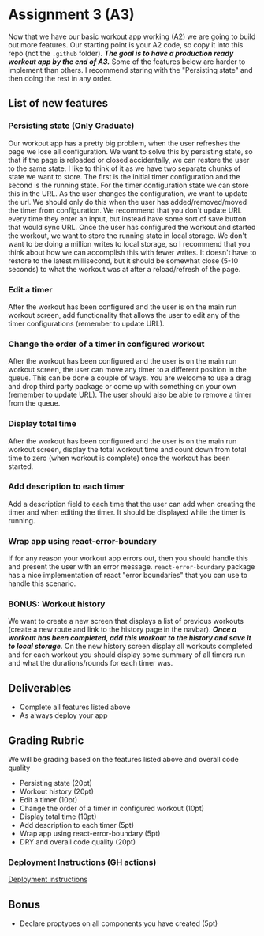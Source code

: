 # Assignment 3 (A3)

Now that we have our basic workout app working (A2) we are going to build out more features. Our starting point is your A2 code, so copy it into this repo (not the `.github` folder). ***The goal is to have a production ready workout app by the end of A3.*** Some of the features below are harder to implement than others. I recommend staring with the "Persisting state" and then doing the rest in any order.

## List of new features 

### Persisting state (Only Graduate)

Our workout app has a pretty big problem, when the user refreshes the page we lose all configuration. We want to solve this by persisting state, so that if the page is reloaded or closed accidentally, we can restore the user to the same state. I like to think of it as we have two separate chunks of state we want to store. The first is the initial timer configuration and the second is the running state. For the timer configuration state we can store this in the URL. As the user changes the configuration, we want to update the url. We should only do this when the user has added/removed/moved the timer from configuration. We recommend that you don't update URL every time they enter an input, but instead have some sort of save button that would sync URL. Once the user has configured the workout and started the workout, we want to store the running state in local storage. We don't want to be doing a million writes to local storage, so I recommend that you think about how we can accomplish this with fewer writes. It doesn't have to restore to the latest millisecond, but it should be somewhat close (5-10 seconds) to what the workout was at after a reload/refresh of the page.

### Edit a timer

After the workout has been configured and the user is on the main run workout screen, add functionality that allows the user to edit any of the timer configurations (remember to update URL).

### Change the order of a timer in configured workout

After the workout has been configured and the user is on the main run workout screen, the user can move any timer to a different position in the queue. This can be done a couple of ways. You are welcome to use a drag and drop third party package or come up with something on your own (remember to update URL). The user should also be able to remove a timer from the queue.

### Display total time 

After the workout has been configured and the user is on the main run workout screen, display the total workout time and count down from total time to zero (when workout is complete) once the workout has been started.

### Add description to each timer

Add a description field to each time that the user can add when creating the timer and when editing the timer. It should be displayed while the timer is running.

### Wrap app using react-error-boundary

If for any reason your workout app errors out, then you should handle this and present the user with an error message. `react-error-boundary` package has a nice implementation of react "error boundaries" that you can use to handle this scenario.

### BONUS: Workout history 

We want to create a new screen that displays a list of previous workouts (create a new route and link to the history page in the navbar). ***Once a workout has been completed, add this workout to the history and save it to local storage***. On the new history screen display all workouts completed and for each workout you should display some summary of all timers run and what the durations/rounds for each timer was.


## Deliverables
- Complete all features listed above
- As always deploy your app 
## Grading Rubric
We will be grading based on the features listed above and overall code quality
- Persisting state (20pt)
- Workout history (20pt)
- Edit a timer (10pt)
- Change the order of a timer in configured workout (10pt)
- Display total time (10pt)
- Add description to each timer (5pt)
- Wrap app using react-error-boundary (5pt)
- DRY and overall code quality (20pt)

### Deployment Instructions (GH actions)

[Deployment instructions](https://github.com/prof-tejera/react-deployment-code#github-actions)

## Bonus

- Declare proptypes on all components you have created (5pt)
